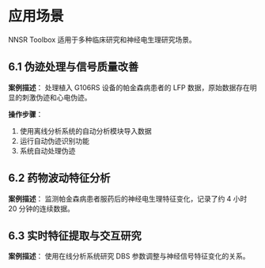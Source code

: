 # 应用场景

NNSR Toolbox 适用于多种临床研究和神经电生理研究场景。

## 6.1 伪迹处理与信号质量改善

**案例描述**：
处理植入 G106RS 设备的帕金森病患者的 LFP 数据，原始数据存在明显的刺激伪迹和心电伪迹。

**操作步骤**：
1. 使用离线分析系统的自动分析模块导入数据
2. 运行自动伪迹识别功能
3. 系统自动处理伪迹

## 6.2 药物波动特征分析

**案例描述**：
监测帕金森病患者服药后的神经电生理特征变化，记录了约 4 小时 20 分钟的连续数据。

## 6.3 实时特征提取与交互研究

**案例描述**：
使用在线分析系统研究 DBS 参数调整与神经信号特征变化的关系。
